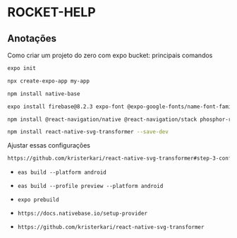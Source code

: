 # ROCKET-HELP

## Anotações

Como criar um projeto do zero com expo bucket: principais comandos

```bash
expo init
```

```bash
npx create-expo-app my-app
```

```bash
npm install native-base
```

```bash
expo install firebase@8.2.3 expo-font @expo-google-fonts/name-font-family react-native-svg react-native-screens react-native-safe-area-context
```

```bash
npm install @react-navigation/native @react-navigation/stack phosphor-react-native
```

```bash
npm install react-native-svg-transformer --save-dev
```

Ajustar essas configurações

```bash
https://github.com/kristerkari/react-native-svg-transformer#step-3-configure-the-react-native-packager
```


- `eas build --platform android`
- `eas build --profile preview --platform android`
- `expo prebuild`

- `https://docs.nativebase.io/setup-provider`
- `https://github.com/kristerkari/react-native-svg-transformer`